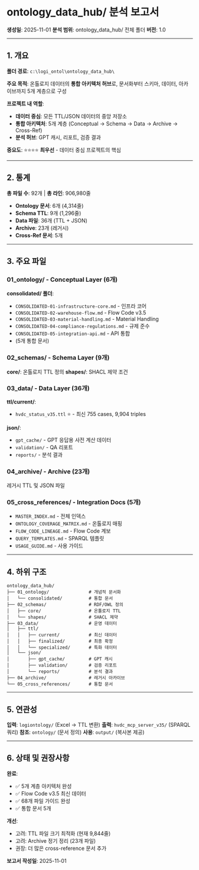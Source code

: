 # ontology_data_hub/ 분석 보고서

**생성일**: 2025-11-01
**분석 범위**: ontology_data_hub/ 전체 폴더
**버전**: 1.0

---

## 1. 개요

**폴더 경로**: `c:\logi_ontol\ontology_data_hub\`

**주요 목적**: 온톨로지 데이터의 **통합 아키텍처 허브**로, 문서화부터 스키마, 데이터, 아카이브까지 5개 계층으로 구성

**프로젝트 내 역할**:
- **데이터 중심**: 모든 TTL/JSON 데이터의 중앙 저장소
- **통합 아키텍처**: 5개 계층 (Conceptual → Schema → Data → Archive → Cross-Ref)
- **분석 허브**: GPT 캐시, 리포트, 검증 결과

**중요도**: ⭐⭐⭐⭐ **최우선** - 데이터 중심 프로젝트의 핵심

---

## 2. 통계

**총 파일 수**: 92개 | **총 라인**: 906,980줄
- **Ontology 문서**: 6개 (4,314줄)
- **Schema TTL**: 9개 (1,296줄)
- **Data 파일**: 36개 (TTL + JSON)
- **Archive**: 23개 (레거시)
- **Cross-Ref 문서**: 5개

---

## 3. 주요 파일

### 01_ontology/ - Conceptual Layer (6개)
**consolidated/ 폴더**:
- `CONSOLIDATED-01-infrastructure-core.md` - 인프라 코어
- `CONSOLIDATED-02-warehouse-flow.md` - Flow Code v3.5
- `CONSOLIDATED-03-material-handling.md` - Material Handling
- `CONSOLIDATED-04-compliance-regulations.md` - 규제 준수
- `CONSOLIDATED-05-integration-api.md` - API 통합
- (5개 통합 문서)

### 02_schemas/ - Schema Layer (9개)
**core/**: 온톨로지 TTL 정의
**shapes/**: SHACL 제약 조건

### 03_data/ - Data Layer (36개)
**ttl/current/**:
- `hvdc_status_v35.ttl` ⭐ - 최신 755 cases, 9,904 triples

**json/**:
- `gpt_cache/` - GPT 응답용 사전 계산 데이터
- `validation/` - QA 리포트
- `reports/` - 분석 결과

### 04_archive/ - Archive (23개)
레거시 TTL 및 JSON 파일

### 05_cross_references/ - Integration Docs (5개)
- `MASTER_INDEX.md` - 전체 인덱스
- `ONTOLOGY_COVERAGE_MATRIX.md` - 온톨로지 매핑
- `FLOW_CODE_LINEAGE.md` - Flow Code 계보
- `QUERY_TEMPLATES.md` - SPARQL 템플릿
- `USAGE_GUIDE.md` - 사용 가이드

---

## 4. 하위 구조

```
ontology_data_hub/
├── 01_ontology/               # 개념적 문서화
│   └── consolidated/          # 통합 문서
├── 02_schemas/                # RDF/OWL 정의
│   ├── core/                  # 온톨로지 TTL
│   └── shapes/                # SHACL 제약
├── 03_data/                   # 운영 데이터
│   ├── ttl/
│   │   ├── current/           # 최신 데이터
│   │   ├── finalized/         # 최종 확정
│   │   └── specialized/       # 특화 데이터
│   └── json/
│       ├── gpt_cache/         # GPT 캐시
│       ├── validation/        # 검증 리포트
│       └── reports/           # 분석 결과
├── 04_archive/                # 레거시 아카이브
└── 05_cross_references/       # 통합 문서
```

---

## 5. 연관성

**입력**: `logiontology/` (Excel → TTL 변환)
**출력**: `hvdc_mcp_server_v35/` (SPARQL 쿼리)
**참조**: `ontology/` (문서 정의)
**사용**: `output/` (복사본 제공)

---

## 6. 상태 및 권장사항

**완료**:
- ✅ 5개 계층 아키텍처 완성
- ✅ Flow Code v3.5 최신 데이터
- ✅ 68개 파일 가이드 완성
- ✅ 통합 문서 5개

**개선**:
- 고려: TTL 파일 크기 최적화 (현재 9,844줄)
- 고려: Archive 정기 정리 (23개 파일)
- 권장: 더 많은 cross-reference 문서 추가

**보고서 작성일**: 2025-11-01

